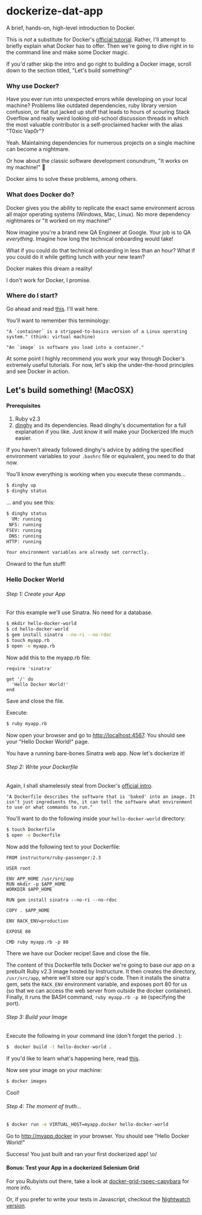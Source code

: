 # dockerize-dat-app
A brief, hands-on, high-level introduction to Docker.

This is *not* a substitute for Docker's [official tutorial](https://training.docker.com/self-paced-training). Rather, I'll attempt to briefly explain what Docker has to offer. Then we're going to dive right in to the command line and make some Docker magic.

If you'd rather skip the intro and go right to building a Docker image, scroll down to the section titled, "Let's build something!"

### Why use Docker?

Have you ever run into unexpected errors while developing on your local machine? Problems like outdated dependencies, ruby library version confusion, or flat out jacked up stuff that leads to hours of scouring Stack Overflow and really weird looking old-school discussion threads in which the most valuable contributor is a self-proclaimed hacker with the alias "T0xic Vap0r"?

Yeah. Maintaining dependencies for numerous projects on a single machine can become a nightmare.

Or how about the classic software development conundrum, "It works on my machine!" :facepalm:

Docker aims to solve these problems, among others.

### What does Docker do?

Docker gives you the ability to replicate the exact same environment across all major operating systems (Windows, Mac, Linux). No more dependency nightmares or "It worked on my machine!" 

Now imagine you're a brand new QA Engineer at Google. Your job is to QA _*everything*_. Imagine how long the technical onboarding would take!

What if you could do that technical onboarding in less than an hour? What if you could do it while getting lunch with your new team?

Docker makes this dream a reality!

I don't work for Docker, I promise.

### Where do I start?

Go ahead and read [this](https://docs.docker.com/mac/step_two/). I'll wait here.

You'll want to remember this terminology:
```
"A `container` is a stripped-to-basics version of a Linux operating system." (think: virtual machine)

"An `image` is software you load into a container."
```

At some point I highly recommend you work your way through Docker's extremely useful tutorials. For now, let's skip the under-the-hood principles and see Docker in action.

## Let's build something! (MacOSX)

#### Prerequisites
1. Ruby v2.3
2. [dinghy](https://github.com/codekitchen/dinghy) and its dependencies. Read dinghy's documentation for a full explanation if you like. Just know it will make your Dockerized life much easier.

If you haven't already followed dinghy's advice by adding the specified environment variables to your `.bashrc` file or equivalent, you need to do that now. 

You'll know everything is working when you execute these commands...
```sh 
$ dinghy up
$ dinghy status
```

... and you see this:
```sh
$ dinghy status
  VM: running
 NFS: running
FSEV: running
 DNS: running
HTTP: running

Your environment variables are already set correctly.
```

Onward to the fun stuff!

### Hello Docker World

###### Step 1: Create your App

For this example we'll use Sinatra. No need for a database.

```sh 
$ mkdir hello-docker-world
$ cd hello-docker-world
$ gem install sinatra --no-ri --no-rdoc
$ touch myapp.rb
$ open -e myapp.rb
```

Now add this to the myapp.rb file:
```
require 'sinatra'

get '/' do
  'Hello Docker World!'
end
```

Save and close the file.

Execute:
```sh 
$ ruby myapp.rb
```

Now open your browser and go to [http://localhost:4567](http://localhost:4567). You should see your "Hello Docker World!" page.

You have a running bare-bones Sinatra web app. Now let's dockerize it!

###### Step 2: Write your Dockerfile

Again, I shall shamelessly steal from Docker's [official intro](https://docs.docker.com/mac/step_four/).
```
"A Dockerfile describes the software that is 'baked' into an image. It isn’t just ingredients tho, it can tell the software what environment to use or what commands to run."
```

You'll want to do the following inside your `hello-docker-world` directory:
```sh
$ touch Dockerfile
$ open -e Dockerfile
```

Now add the following text to your Dockerfile:
``` 
FROM instructure/ruby-passenger:2.3

USER root

ENV APP_HOME /usr/src/app
RUN mkdir -p $APP_HOME
WORKDIR $APP_HOME

RUN gem install sinatra --no-ri --no-rdoc

COPY . $APP_HOME

ENV RACK_ENV=production

EXPOSE 80

CMD ruby myapp.rb -p 80
```

There we have our Docker recipe! Save and close the file.

The content of this Dockerfile tells Docker we're going to base our app on a prebuilt Ruby v2.3 image hosted by Instructure. It then creates the directory, `/usr/src/app`, where we'll store our app's code. Then it installs the sinatra gem, sets the `RACK_ENV` environment variable, and exposes port 80 for us (so that we can access the web server from outside the docker container). Finally, it runs the BASH command, `ruby myapp.rb -p 80` (specifying the port).

###### Step 3: Build your Image

Execute the following in your command line (don't forget the period . ):
```sh
$  docker build -t hello-docker-world .
```

If you'd like to learn what's happening here, read [this](https://docs.docker.com/mac/step_four/).

Now see your image on your machine:
```sh 
$ docker images
```

Cool!

###### Step 4: The moment of truth...
```sh 
$ docker run -e VIRTUAL_HOST=myapp.docker hello-docker-world
```

Go to http://myapp.docker in your browser. You should see "Hello Docker World!"

Success! You just built and ran your first dockerized app!  \o/

#### Bonus: Test your App in a dockerized Selenium Grid

For you Rubyists out there, take a look at [docker-grid-rspec-capybara](https://github.com/mycargus/docker-grid-rspec-capybara) for more info.

Or, if you prefer to write your tests in Javascript, checkout the [Nightwatch version](https://github.com/mycargus/docker-grid-nightwatch).

